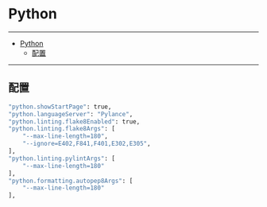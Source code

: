 # Python

------

- [Python](#python)
  - [配置](#配置)

------

## 配置

``` sh
"python.showStartPage": true,
"python.languageServer": "Pylance",
"python.linting.flake8Enabled": true,
"python.linting.flake8Args": [
    "--max-line-length=180",
    "--ignore=E402,F841,F401,E302,E305",
],
"python.linting.pylintArgs": [
    "--max-line-length=180"
],
"python.formatting.autopep8Args": [
    "--max-line-length=180"
],
```

